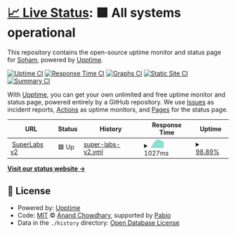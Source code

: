 # [📈 Live Status](https://soham901.github.io/upptime): <!--live status--> **🟩 All systems operational**

This repository contains the open-source uptime monitor and status page for [Soham](https://soham901.me), powered by [Upptime](https://github.com/upptime/upptime).

[![Uptime CI](https://github.com/soham901/upptime/workflows/Uptime%20CI/badge.svg)](https://github.com/soham901/upptime/actions?query=workflow%3A%22Uptime+CI%22)
[![Response Time CI](https://github.com/soham901/upptime/workflows/Response%20Time%20CI/badge.svg)](https://github.com/soham901/upptime/actions?query=workflow%3A%22Response+Time+CI%22)
[![Graphs CI](https://github.com/soham901/upptime/workflows/Graphs%20CI/badge.svg)](https://github.com/soham901/upptime/actions?query=workflow%3A%22Graphs+CI%22)
[![Static Site CI](https://github.com/soham901/upptime/workflows/Static%20Site%20CI/badge.svg)](https://github.com/soham901/upptime/actions?query=workflow%3A%22Static+Site+CI%22)
[![Summary CI](https://github.com/soham901/upptime/workflows/Summary%20CI/badge.svg)](https://github.com/soham901/upptime/actions?query=workflow%3A%22Summary+CI%22)

With [Upptime](https://upptime.js.org), you can get your own unlimited and free uptime monitor and status page, powered entirely by a GitHub repository. We use [Issues](https://github.com/soham901/upptime/issues) as incident reports, [Actions](https://github.com/soham901/upptime/actions) as uptime monitors, and [Pages](https://soham901.github.io/upptime) for the status page.

<!--start: status pages-->
<!-- This summary is generated by Upptime (https://github.com/upptime/upptime) -->
<!-- Do not edit this manually, your changes will be overwritten -->
<!-- prettier-ignore -->
| URL | Status | History | Response Time | Uptime |
| --- | ------ | ------- | ------------- | ------ |
| <img alt="" src="https://icons.duckduckgo.com/ip3/superlabs-v2.onrender.com.ico" height="13"> [SuperLabs v2](https://superlabs-v2.onrender.com) | 🟩 Up | [super-labs-v2.yml](https://github.com/soham901/upptime/commits/HEAD/history/super-labs-v2.yml) | <details><summary><img alt="Response time graph" src="./graphs/super-labs-v2/response-time-week.png" height="20"> 1027ms</summary><br><a href="https://soham901.github.io/upptime/history/super-labs-v2"><img alt="Response time 1027" src="https://img.shields.io/endpoint?url=https%3A%2F%2Fraw.githubusercontent.com%2Fsoham901%2Fupptime%2FHEAD%2Fapi%2Fsuper-labs-v2%2Fresponse-time.json"></a><br><a href="https://soham901.github.io/upptime/history/super-labs-v2"><img alt="24-hour response time 1027" src="https://img.shields.io/endpoint?url=https%3A%2F%2Fraw.githubusercontent.com%2Fsoham901%2Fupptime%2FHEAD%2Fapi%2Fsuper-labs-v2%2Fresponse-time-day.json"></a><br><a href="https://soham901.github.io/upptime/history/super-labs-v2"><img alt="7-day response time 1027" src="https://img.shields.io/endpoint?url=https%3A%2F%2Fraw.githubusercontent.com%2Fsoham901%2Fupptime%2FHEAD%2Fapi%2Fsuper-labs-v2%2Fresponse-time-week.json"></a><br><a href="https://soham901.github.io/upptime/history/super-labs-v2"><img alt="30-day response time 1027" src="https://img.shields.io/endpoint?url=https%3A%2F%2Fraw.githubusercontent.com%2Fsoham901%2Fupptime%2FHEAD%2Fapi%2Fsuper-labs-v2%2Fresponse-time-month.json"></a><br><a href="https://soham901.github.io/upptime/history/super-labs-v2"><img alt="1-year response time 1027" src="https://img.shields.io/endpoint?url=https%3A%2F%2Fraw.githubusercontent.com%2Fsoham901%2Fupptime%2FHEAD%2Fapi%2Fsuper-labs-v2%2Fresponse-time-year.json"></a></details> | <details><summary><a href="https://soham901.github.io/upptime/history/super-labs-v2">98.89%</a></summary><a href="https://soham901.github.io/upptime/history/super-labs-v2"><img alt="All-time uptime 98.89%" src="https://img.shields.io/endpoint?url=https%3A%2F%2Fraw.githubusercontent.com%2Fsoham901%2Fupptime%2FHEAD%2Fapi%2Fsuper-labs-v2%2Fuptime.json"></a><br><a href="https://soham901.github.io/upptime/history/super-labs-v2"><img alt="24-hour uptime 98.89%" src="https://img.shields.io/endpoint?url=https%3A%2F%2Fraw.githubusercontent.com%2Fsoham901%2Fupptime%2FHEAD%2Fapi%2Fsuper-labs-v2%2Fuptime-day.json"></a><br><a href="https://soham901.github.io/upptime/history/super-labs-v2"><img alt="7-day uptime 98.89%" src="https://img.shields.io/endpoint?url=https%3A%2F%2Fraw.githubusercontent.com%2Fsoham901%2Fupptime%2FHEAD%2Fapi%2Fsuper-labs-v2%2Fuptime-week.json"></a><br><a href="https://soham901.github.io/upptime/history/super-labs-v2"><img alt="30-day uptime 98.89%" src="https://img.shields.io/endpoint?url=https%3A%2F%2Fraw.githubusercontent.com%2Fsoham901%2Fupptime%2FHEAD%2Fapi%2Fsuper-labs-v2%2Fuptime-month.json"></a><br><a href="https://soham901.github.io/upptime/history/super-labs-v2"><img alt="1-year uptime 98.89%" src="https://img.shields.io/endpoint?url=https%3A%2F%2Fraw.githubusercontent.com%2Fsoham901%2Fupptime%2FHEAD%2Fapi%2Fsuper-labs-v2%2Fuptime-year.json"></a></details>

<!--end: status pages-->

[**Visit our status website →**](https://soham901.github.io/upptime)

## 📄 License

- Powered by: [Upptime](https://github.com/upptime/upptime)
- Code: [MIT](./LICENSE) © [Anand Chowdhary](https://anandchowdhary.com), supported by [Pabio](https://pabio.com)
- Data in the `./history` directory: [Open Database License](https://opendatacommons.org/licenses/odbl/1-0/)

